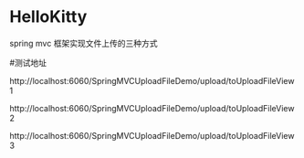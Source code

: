 ﻿# HelloKitty

spring mvc 框架实现文件上传的三种方式

#测试地址


http://localhost:6060/SpringMVCUploadFileDemo/upload/toUploadFileView1


http://localhost:6060/SpringMVCUploadFileDemo/upload/toUploadFileView2


http://localhost:6060/SpringMVCUploadFileDemo/upload/toUploadFileView3
